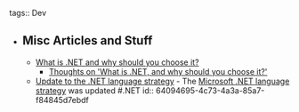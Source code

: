 tags:: Dev

- ## Misc Articles and Stuff
	- [What is .NET and why should you choose it?](https://devblogs.microsoft.com/dotnet/why-dotnet/)
		- [Thoughts on 'What is .NET, and why should you choose it?'](https://andrewlock.net/thoughts-on-what-is-dotnet-and-why-should-you-choose-it/)
	- [Update to the .NET language strategy](https://devblogs.microsoft.com/dotnet/update-to-the-dotnet-language-strategy/) - The [Microsoft .NET language strategy](https://learn.microsoft.com/en-us/dotnet/fundamentals/languages) was updated #.NET
	  id:: 64094695-4c73-4a3a-85a7-f84845d7ebdf